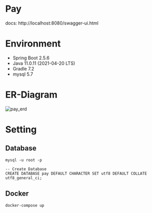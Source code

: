 # Pay

docs: http://localhost:8080/swagger-ui.html

# Environment

- Spring Boot 2.5.6
- Java 11.0.11 (2021-04-20 LTS)
- Gradle 7.2
- mysql 5.7

# ER-Diagram

![pay_erd](https://user-images.githubusercontent.com/77145383/146196945-e886cc01-bebc-437d-aefb-3e4d9f119a30.png)


# Setting

## Database
```
mysql -u root -p

-- Create Database
CREATE DATABASE pay DEFAULT CHARACTER SET utf8 DEFAULT COLLATE utf8_general_ci;
```

## Docker

```shell
docker-compose up
```
